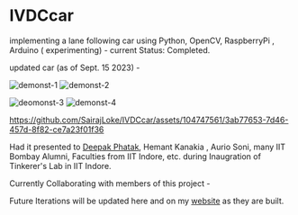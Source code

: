 # IVDCcar

implementing a lane following car using Python, OpenCV, RaspberryPi , Arduino ( experimenting) - current Status: Completed.

updated car (as of Sept. 15 2023) - 

![demonst-1](https://github.com/SairajLoke/IVDCcar/assets/104747561/abfc4695-e871-4e8e-b7c9-7b1c2ddea98e)
![demonst-2](https://github.com/SairajLoke/IVDCcar/assets/104747561/9f82b109-c735-4aeb-9b7d-7b2bdb1c9ffe)

![deomonst-3](https://github.com/SairajLoke/IVDCcar/assets/104747561/da91e8f2-6e32-4479-aa87-61176259936a)
![demonst-4](https://github.com/SairajLoke/IVDCcar/assets/104747561/b9d0b0a6-90f2-4ea4-b4d4-84be159e8e13)

https://github.com/SairajLoke/IVDCcar/assets/104747561/3ab77653-7d46-457d-8f82-ce7a23f01f36


Had it presented to [Deepak Phatak](https://en.wikipedia.org/wiki/Deepak_B._Phatak), Hemant Kanakia , Aurio Soni,  many IIT Bombay Alumni, Faculties from IIT Indore, etc.
during Inaugration of Tinkerer's Lab in IIT Indore.


Currently Collaborating with members of this project - 

Future Iterations will be updated here and on my [website](sairajloke.github.io) as they are built.
